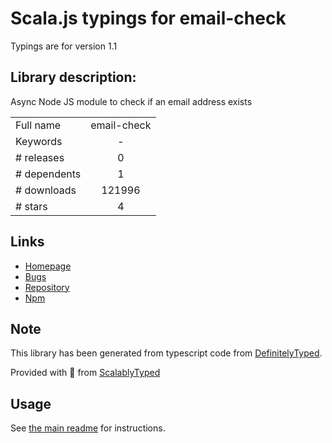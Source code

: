 
# Scala.js typings for email-check

Typings are for version 1.1

## Library description:
Async Node JS module to check if an email address exists

|                    |                 |
| ------------------ | :-------------: |
| Full name          | email-check |
| Keywords           | - |
| # releases         | 0 |
| # dependents       | 1 |
| # downloads        | 121996 |
| # stars            | 4 |

## Links
- [Homepage](https://github.com/pensierinmusica/email-check#readme)
- [Bugs](https://github.com/pensierinmusica/email-check/issues)
- [Repository](https://github.com/pensierinmusica/email-check)
- [Npm](https://www.npmjs.com/package/email-check)
    


## Note
This library has been generated from typescript code from [DefinitelyTyped](https://definitelytyped.org).

Provided with :purple_heart: from [ScalablyTyped](https://github.com/oyvindberg/ScalablyTyped)

## Usage
See [the main readme](../../readme.md) for instructions.


